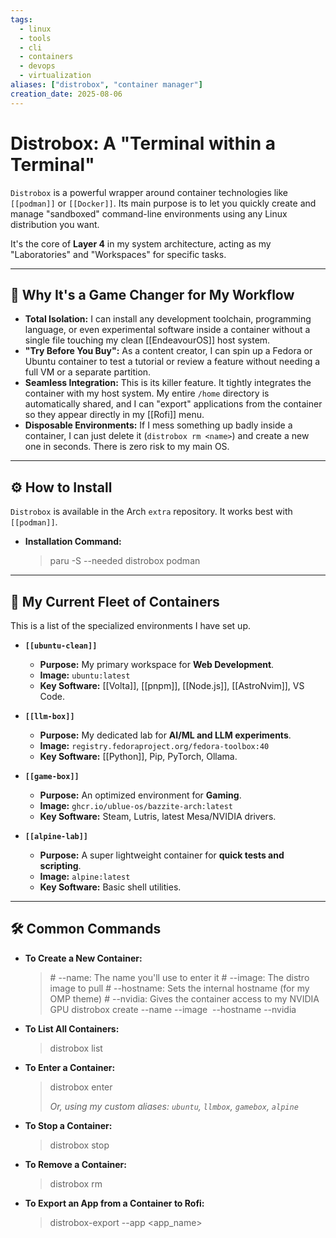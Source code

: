 ```yaml
---
tags:
  - linux
  - tools
  - cli
  - containers
  - devops
  - virtualization
aliases: ["distrobox", "container manager"]
creation_date: 2025-08-06
---
```


# Distrobox: A "Terminal within a Terminal"

`Distrobox` is a powerful wrapper around container technologies like `[[podman]]` or `[[Docker]]`. Its main purpose is to let you quickly create and manage "sandboxed" command-line environments using any Linux distribution you want.

It's the core of **Layer 4** in my system architecture, acting as my "Laboratories" and "Workspaces" for specific tasks.

---
## 🤔 Why It's a Game Changer for My Workflow
- **Total Isolation:** I can install any development toolchain, programming language, or even experimental software inside a container without a single file touching my clean [[EndeavourOS]] host system.
- **"Try Before You Buy":** As a content creator, I can spin up a Fedora or Ubuntu container to test a tutorial or review a feature without needing a full VM or a separate partition.
- **Seamless Integration:** This is its killer feature. It tightly integrates the container with my host system. My entire `/home` directory is automatically shared, and I can "export" applications from the container so they appear directly in my [[Rofi]] menu.
- **Disposable Environments:** If I mess something up badly inside a container, I can just delete it (`distrobox rm <name>`) and create a new one in seconds. There is zero risk to my main OS.

---
## ⚙️ How to Install
`Distrobox` is available in the Arch `extra` repository. It works best with `[[podman]]`.

- **Installation Command:**
  > paru -S --needed distrobox podman

---
## 🚀 My Current Fleet of Containers
This is a list of the specialized environments I have set up.

- **`[[ubuntu-clean]]`**
  - **Purpose:** My primary workspace for **Web Development**.
  - **Image:** `ubuntu:latest`
  - **Key Software:** [[Volta]], [[pnpm]], [[Node.js]], [[AstroNvim]], VS Code.

- **`[[llm-box]]`**
  - **Purpose:** My dedicated lab for **AI/ML and LLM experiments**.
  - **Image:** `registry.fedoraproject.org/fedora-toolbox:40`
  - **Key Software:** [[Python]], Pip, PyTorch, Ollama.

- **`[[game-box]]`**
  - **Purpose:** An optimized environment for **Gaming**.
  - **Image:** `ghcr.io/ublue-os/bazzite-arch:latest`
  - **Key Software:** Steam, Lutris, latest Mesa/NVIDIA drivers.

- **`[[alpine-lab]]`**
  - **Purpose:** A super lightweight container for **quick tests and scripting**.
  - **Image:** `alpine:latest`
  - **Key Software:** Basic shell utilities.

---
## 🛠️ Common Commands

- **To Create a New Container:**
  > \# --name: The name you'll use to enter it
  > \# --image: The distro image to pull
  > \# --hostname: Sets the internal hostname (for my OMP theme)
  > \# --nvidia: Gives the container access to my NVIDIA GPU
  > distrobox create --name <name> --image <image> --hostname <hostname> --nvidia

- **To List All Containers:**
  > distrobox list

- **To Enter a Container:**
  > distrobox enter <name>
  >
  > *Or, using my custom aliases: `ubuntu`, `llmbox`, `gamebox`, `alpine`*

- **To Stop a Container:**
  > distrobox stop <name>

- **To Remove a Container:**
  > distrobox rm <name>

- **To Export an App from a Container to Rofi:**
  > distrobox-export --app <app_name>